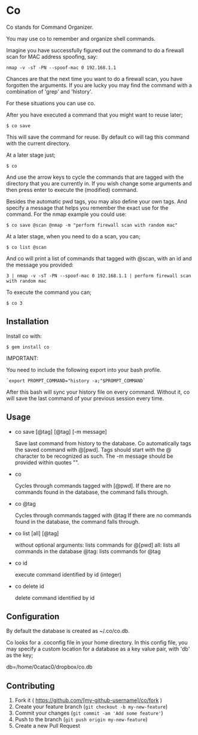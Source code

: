 # Co

Co stands for Command Organizer.

You may use co to remember and organize shell commands.

Imagine you have successfully figured out the command to do a firewall scan for MAC address spoofing, say:

    nmap -v -sT -PN --spoof-mac 0 192.168.1.1

Chances are that the next time you want to do a firewall scan, you have forgotten the arguments. If you are lucky you may find the command with a combination of 'grep' and 'history'. 

For these situations you can use co.

After you have executed a command that you might want to reuse later;

    $ co save

This will save the command for reuse. By default co will tag this command with the current directory. 

At a later stage just;

    $ co

And use the arrow keys to cycle the commands that are tagged with the directory that you are currently in. If you wish change some arguments and then press enter to execute the (modified) command.

Besides the automatic pwd tags, you may also define your own tags. And specify a message that helps you remember the exact use for the command. 
For the nmap example you could use:

    $ co save @scan @nmap -m "perform firewall scan with random mac"

At a later stage, when you need to do a scan, you can;

    $ co list @scan

And co will print a list of commands that tagged with @scan, with an id and the message you provided:

    3 | nmap -v -sT -PN --spoof-mac 0 192.168.1.1 | perform firewall scan with random mac

To execute the command you can;

    $ co 3

## Installation

 Install co with:

    $ gem install co


IMPORTANT:

You need to include the following export into your bash profile.

    `export PROMPT_COMMAND="history -a;"$PROMPT_COMMAND`

After this bash will sync your history file on every command. 
Without it, co will save the last command of your previous session every time.

## Usage

- co save [@tag] [@tag] [-m message]

	Save last command from history to the database.
	Co automatically tags the saved command with @[pwd].
	Tags should start with the @ character to be recognized as such.
	The -m message should be provided within quotes "".

- co

	Cycles through commands tagged with [@pwd]. 
	If there are no commands found in the database, the command falls through.

- co @tag

	Cycles through commands tagged with @tag
	If there are no commands found in the database, the command falls through.

- co list [all] [@tag]

	without optional arguments: lists commands for @[pwd]
	all: lists all commands in the database
	@tag: lists commands for @tag

- co id

	execute command identified by id (integer)

- co delete id

	delete command identified by id
	
## Configuration

By default the database is created as ~/.co/co.db.

Co looks for a .coconfig file in your home directory.
In this config file, you may specify a custom location for a database as a key value pair, with 'db' as the key;

  db=/home/0catac0/dropbox/co.db

## Contributing

1. Fork it ( https://github.com/[my-github-username]/co/fork )
2. Create your feature branch (`git checkout -b my-new-feature`)
3. Commit your changes (`git commit -am 'Add some feature'`)
4. Push to the branch (`git push origin my-new-feature`)
5. Create a new Pull Request
